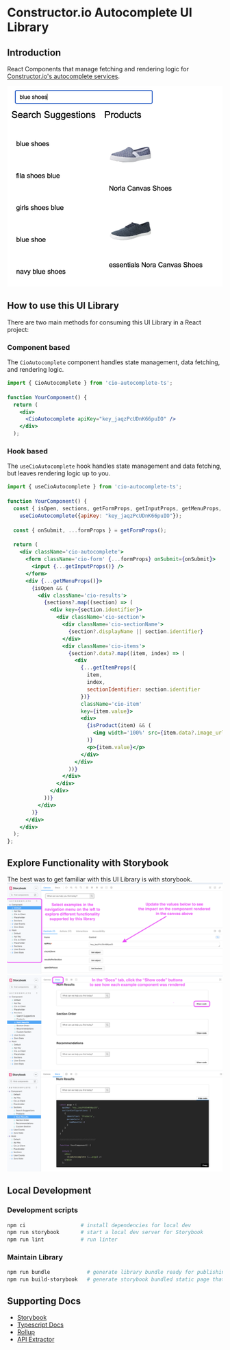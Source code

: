 # Constructor.io Autocomplete UI Library

## Introduction

React Components that manage fetching and rendering logic for [Constructor.io's autocomplete services](https://constructor.io/products/autosuggest/).

![Autocomplete](docs-images/autocomplete.png)

## How to use this UI Library

There are two main methods for consuming this UI Library in a React project:

### Component based

The `CioAutocomplete` component handles state management, data fetching, and rendering logic.

```jsx
import { CioAutocomplete } from 'cio-autocomplete-ts';

function YourComponent() {
  return (
    <div>
      <CioAutocomplete apiKey="key_jaqzPcUDnK66puIO" />
    </div>
  );
```

### Hook based

The `useCioAutocomplete` hook handles state management and data fetching, but leaves rendering logic up to you.

```jsx
import { useCioAutocomplete } from 'cio-autocomplete-ts';

function YourComponent() {
  const { isOpen, sections, getFormProps, getInputProps, getMenuProps, getItemProps } =
    useCioAutocomplete({apiKey: "key_jaqzPcUDnK66puIO"});

  const { onSubmit, ...formProps } = getFormProps();

  return (
    <div className='cio-autocomplete'>
      <form className='cio-form' {...formProps} onSubmit={onSubmit}>
        <input {...getInputProps()} />
      </form>
      <div {...getMenuProps()}>
        {isOpen && (
          <div className='cio-results'>
            {sections?.map((section) => (
              <div key={section.identifier}>
                <div className='cio-section'>
                  <div className='cio-sectionName'>
                    {section?.displayName || section.identifier}
                  </div>
                  <div className='cio-items'>
                    {section?.data?.map((item, index) => (
                      <div
                        {...getItemProps({
                          item,
                          index,
                          sectionIdentifier: section.identifier
                        })}
                        className='cio-item'
                        key={item.value}>
                        <div>
                          {isProduct(item) && (
                            <img width='100%' src={item.data?.image_url} alt='' />
                          )}
                          <p>{item.value}</p>
                        </div>
                      </div>
                    ))}
                  </div>
                </div>
              </div>
            ))}
          </div>
        )}
      </div>
    </div>
  );
};
```

## Explore Functionality with Storybook
The best was to get familiar with this UI Library is with storybook.
![Storybook Canvas](docs-images/storybook-canvas.png)
![Storybook Docs](docs-images/storybook-docs.png)
![Show Code](docs-images/storybook-docs-show-code.png)

## Local Development

### Development scripts
```bash
npm ci                  # install dependencies for local dev
npm run storybook       # start a local dev server for Storybook
npm run lint            # run linter
```

### Maintain Library
```bash
npm run bundle            # generate library bundle ready for publishing
npm run build-storybook   # generate storybook bundled static page that can be deployed
```

## Supporting Docs
- [Storybook](https://storybook.js.org/docs/react/get-started/introduction)
- [Typescript Docs](https://www.typescriptlang.org/docs/)
- [Rollup](https://www.npmjs.com/package/rollup)
- [API Extractor](https://api-extractor.com/)